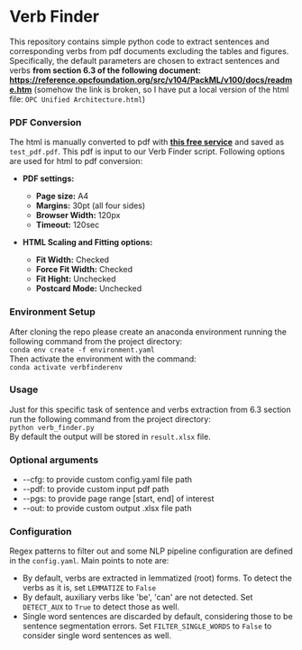# Verb Finder
This repository contains simple python code to extract sentences and corresponding verbs from 
pdf documents excluding the tables and figures. Specifically, the default parameters are chosen
to extract sentences and verbs **from section 6.3 of the following document: 
https://reference.opcfoundation.org/src/v104/PackML/v100/docs/readme.htm**
(somehow the link is broken, so I have put a local version of the html file: `OPC Unified Architecture.html`)

### PDF Conversion
The html is manually converted to pdf with **[this free service](https://www.hiqpdf.com/demo/HtmlFittingAndScalingOptions.aspx)** and saved as `test_pdf.pdf`. This pdf is input to our Verb Finder script. 
Following options are used for html to pdf conversion:
- **PDF settings:**
  + **Page size:** A4
  + **Margins:** 30pt (all four sides)
  + **Browser Width:** 120px
  + **Timeout:** 120sec

- **HTML Scaling and Fitting options:**
    + **Fit Width:** Checked
    + **Force Fit Width:** Checked
    + **Fit Hight:** Unchecked
    + **Postcard Mode:** Unchecked

### Environment Setup
After cloning the repo please create an anaconda environment running the following command from the project directory: <br>
`conda env create -f environment.yaml ` <br>
Then activate the environment with the command: <br>`conda activate verbfinderenv`
### Usage
Just for this specific task of sentence and verbs extraction from 6.3 section run the following command from the
project directory: <br>
`python verb_finder.py` <br>
By default the output will be stored in ``result.xlsx`` file.

### Optional arguments
 - --cfg: to provide custom config.yaml file path
 - --pdf: to provide custom input pdf path
 - --pgs: to provide page range [start, end] of interest
 - --out: to provide custom output .xlsx file path

### Configuration
Regex patterns to filter out and some NLP pipeline configuration are defined in the ``config.yaml``. Main points to note are:
 - By default, verbs are extracted in lemmatized (root) forms. To detect the verbs as it is, set ``LEMMATIZE`` to `False`
 - By default, auxiliary verbs like 'be', 'can' are not detected. Set ``DETECT_AUX`` to `True` to detect those as well.
 - Single word sentences are discarded by default, considering those to be sentence segmentation errors. Set ``FILTER_SINGLE_WORDS`` to `False` to consider single word sentences as well.
